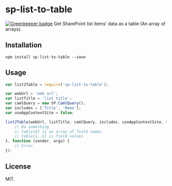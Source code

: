# sp-list-to-table

[![Greenkeeper badge](https://badges.greenkeeper.io/Frederick-S/sp-list-to-table.svg)](https://greenkeeper.io/)
Get SharePoint list items' data as a table (An array of arrays).

## Installation
```
npm install sp-list-to-table --save
```

## Usage
```js
var list2Table = require('sp-list-to-table');

var webUrl = 'web url';
var listTitle = 'list title';
var camlQuery = new SP.CamlQuery();
var includes = ['Title', 'Name']; 
var useAppContextSite = false;

list2Table(webUrl, listTitle, camlQuery, includes, useAppContextSite, function (table) {
    // Do something
    // table[0] is an array of field names
    // table[1..n] is field values
}, function (sender, args) {
    // Error
}):
```

## License
MIT.
